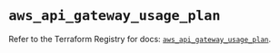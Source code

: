 # `aws_api_gateway_usage_plan`

Refer to the Terraform Registry for docs: [`aws_api_gateway_usage_plan`](https://registry.terraform.io/providers/hashicorp/aws/5.41.0/docs/resources/api_gateway_usage_plan).
